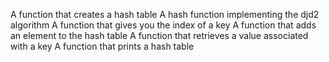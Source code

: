 A function that creates a hash table
A hash function implementing the djd2 algorithm
A function that gives you the index of a key
A function that adds an element to the hash table
A function that retrieves a value associated with a key
A function that prints a hash table
